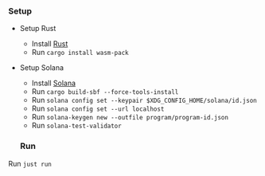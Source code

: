 ### Setup

- Setup Rust
  - Install [Rust](https://www.rust-lang.org/tools/install)
  - Run `cargo install wasm-pack`
- Setup Solana
  - Install [Solana](https://solana.com/docs/intro/installation)
  - Run `cargo build-sbf --force-tools-install`
  - Run `solana config set --keypair $XDG_CONFIG_HOME/solana/id.json`
  - Run `solana config set --url localhost`
  - Run `solana-keygen new --outfile program/program-id.json`
  - Run `solana-test-validator`

  ### Run
Run `just run`
